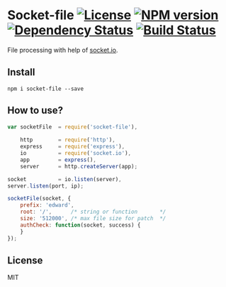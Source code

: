 # Socket-file [![License][LicenseIMGURL]][LicenseURL] [![NPM version][NPMIMGURL]][NPMURL] [![Dependency Status][DependencyStatusIMGURL]][DependencyStatusURL] [![Build Status][BuildStatusIMGURL]][BuildStatusURL]

File processing with help of [socket.io](http://socket.io "Socket.io").

## Install

```
npm i socket-file --save
```

## How to use?

```js
var socketFile  = require('socket-file'),
    
    http        = require('http'),
    express     = require('express'),
    io          = require('socket.io'),
    app         = express(),
    server      = http.createServer(app);

socket          = io.listen(server),
server.listen(port, ip);

socketFile(socket, {
    prefix: 'edward',
    root: '/',      /* string or function       */
    size: '512000', /* max file size for patch  */
    authCheck: function(socket, success) {
    }
});
```

## License

MIT

[NPMIMGURL]:                https://img.shields.io/npm/v/socket-file.svg?style=flat
[DependencyStatusIMGURL]:   https://img.shields.io/gemnasium/coderaiser/node-socket-file.svg?style=flat
[LicenseIMGURL]:            https://img.shields.io/badge/license-MIT-317BF9.svg?style=flat
[BuildStatusIMGURL]:        https://img.shields.io/travis/coderaiser/node-socket-file/master.svg?style=flat
[NPMURL]:                   https://npmjs.org/package/socket-file "npm"
[DependencyStatusURL]:      https://gemnasium.com/coderaiser/node-socket-file "Dependency Status"
[LicenseURL]:               https://tldrlegal.com/license/mit-license "MIT License"
[BuildStatusURL]:           https://travis-ci.org/coderaiser/node-socket-file  "Build Status"

